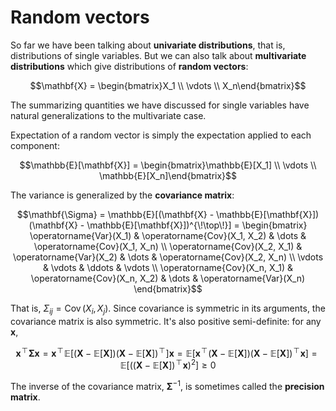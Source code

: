 # Random vectors

So far we have been talking about **univariate distributions**, that is,
distributions of single variables. But we can also talk about
**multivariate distributions** which give distributions of **random
vectors**:

$$\mathbf{X} = \begin{bmatrix}X_1 \\ \vdots \\ X_n\end{bmatrix}$$ 

The
summarizing quantities we have discussed for single variables have
natural generalizations to the multivariate case.

Expectation of a random vector is simply the expectation applied to each
component:

$$\mathbb{E}[\mathbf{X}] = \begin{bmatrix}\mathbb{E}[X_1] \\ \vdots \\ \mathbb{E}[X_n]\end{bmatrix}$$

The variance is generalized by the **covariance matrix**:

$$\mathbf{\Sigma} = \mathbb{E}[(\mathbf{X} - \mathbb{E}[\mathbf{X}])(\mathbf{X} - \mathbb{E}[\mathbf{X}])^{\!\top\!}] = \begin{bmatrix}
\operatorname{Var}(X_1) & \operatorname{Cov}(X_1, X_2) & \dots & \operatorname{Cov}(X_1, X_n) \\
\operatorname{Cov}(X_2, X_1) & \operatorname{Var}(X_2) & \dots & \operatorname{Cov}(X_2, X_n) \\
\vdots & \vdots & \ddots & \vdots \\
\operatorname{Cov}(X_n, X_1) & \operatorname{Cov}(X_n, X_2) & \dots & \operatorname{Var}(X_n)
\end{bmatrix}$$ 

That is, $\Sigma_{ij} = \operatorname{Cov}(X_i, X_j)$.
Since covariance is symmetric in its arguments, the covariance matrix is
also symmetric. It's also positive semi-definite: for any $\mathbf{x}$,

$$\mathbf{x}^{\!\top\!}\mathbf{\Sigma}\mathbf{x} = \mathbf{x}^{\!\top\!}\mathbb{E}[(\mathbf{X} - \mathbb{E}[\mathbf{X}])(\mathbf{X} - \mathbb{E}[\mathbf{X}])^{\!\top\!}]\mathbf{x} = \mathbb{E}[\mathbf{x}^{\!\top\!}(\mathbf{X} - \mathbb{E}[\mathbf{X}])(\mathbf{X} - \mathbb{E}[\mathbf{X}])^{\!\top\!}\mathbf{x}] = \mathbb{E}[((\mathbf{X} - \mathbb{E}[\mathbf{X}])^{\!\top\!}\mathbf{x})^2] \geq 0$$

The inverse of the covariance matrix, $\mathbf{\Sigma}^{-1}$, is
sometimes called the **precision matrix**.

